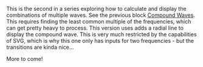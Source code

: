 This is the second in a series exploring how to calculate and display the combinations of multiple waves. See the previous block <a href='http://bl.ocks.org/alexmacy/03547a3e7498dbe3690b7eb35578022b'>Compound Waves</a>. This requires finding the least common multiple of the frequencies, which can get pretty heavy to process. This version uses adds a radial line to display the compound wave. This is very much restricted by the capabilities of SVG, which is why this one only has inputs for two frequencies - but the transitions are kinda nice... 


More to come!